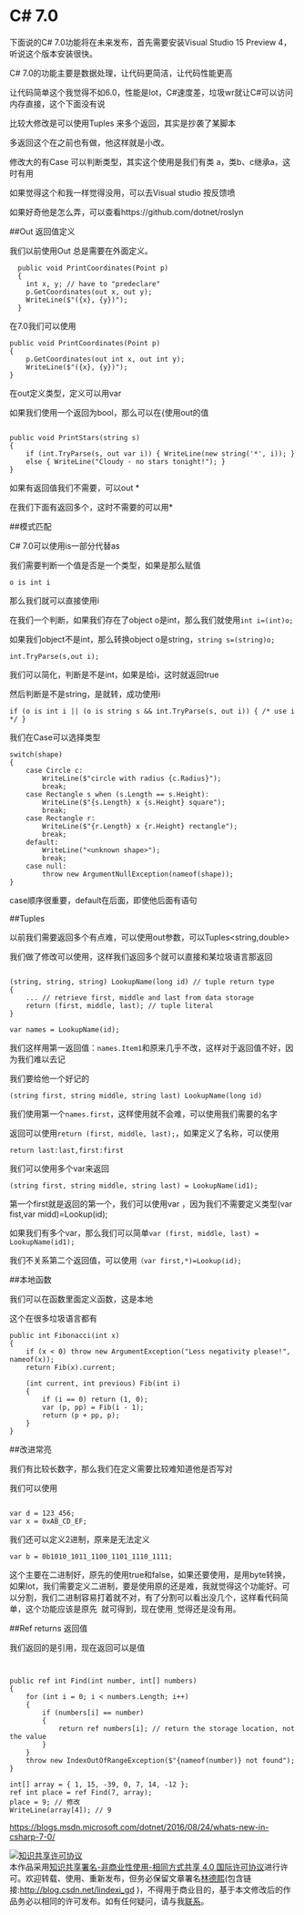 # C# 7.0


下面说的C# 7.0功能将在未来发布，首先需要安装Visual Studio 15 Preview 4，听说这个版本安装很快。

C# 7.0的功能主要是数据处理，让代码更简洁，让代码性能更高

让代码简单这个我觉得不如6.0，性能是Iot，C#速度差，垃圾wr就让C#可以访问内存直接，这个下面没有说

比较大修改是可以使用Tuples 来多个返回，其实是抄袭了某脚本

多返回这个在之前也有做，他这样就是小改。

修改大的有Case 可以判断类型，其实这个使用是我们有类 a，类b、c继承a，这时有用

如果觉得这个和我一样觉得没用，可以去Visual studio 按反馈喷

如果好奇他是怎么弄，可以查看https://github.com/dotnet/roslyn

##Out 返回值定义

我们以前使用Out 总是需要在外面定义。

```
  public void PrintCoordinates(Point p)
  {
    int x, y; // have to "predeclare"
    p.GetCoordinates(out x, out y);
    WriteLine($"({x}, {y})");
  }
```

在7.0我们可以使用

```
public void PrintCoordinates(Point p)
{
    p.GetCoordinates(out int x, out int y);
    WriteLine($"({x}, {y})");
}
```

在out定义类型，定义可以用var

如果我们使用一个返回为bool，那么可以在{使用out的值

```

public void PrintStars(string s)
{
    if (int.TryParse(s, out var i)) { WriteLine(new string('*', i)); }
    else { WriteLine("Cloudy - no stars tonight!"); }
}

```

如果有返回值我们不需要，可以out \*

在我们下面有返回多个，这时不需要的可以用\*

##模式匹配

C# 7.0可以使用is一部分代替as

我们需要判断一个值是否是一个类型，如果是那么赋值

`o is int i`

那么我们就可以直接使用i

在我们一个判断，如果我们存在了object o是int，那么我们就使用`int i=(int)o;`

如果我们object不是int，那么转换object o是string，`string s=(string)o;`

`int.TryParse(s,out i);`

我们可以简化，判断是不是int，如果是给i，这时就返回true

然后判断是不是string，是就转，成功使用i

`if (o is int i || (o is string s && int.TryParse(s, out i)) { /* use i */ }`

我们在Case可以选择类型

```
switch(shape)
{
    case Circle c:
        WriteLine($"circle with radius {c.Radius}");
        break;
    case Rectangle s when (s.Length == s.Height):
        WriteLine($"{s.Length} x {s.Height} square");
        break;
    case Rectangle r:
        WriteLine($"{r.Length} x {r.Height} rectangle");
        break;
    default:
        WriteLine("<unknown shape>");
        break;
    case null:
        throw new ArgumentNullException(nameof(shape));
}
```

case顺序很重要，default在后面，即使他后面有语句

##Tuples

以前我们需要返回多个有点难，可以使用out参数，可以Tuples<string,double>

我们做了修改可以使用，这样我们返回多个就可以直接和某垃圾语言那返回

```

(string, string, string) LookupName(long id) // tuple return type
{
    ... // retrieve first, middle and last from data storage
    return (first, middle, last); // tuple literal
}

```

`var names = LookupName(id);`

我们这样用第一返回值：`names.Item1`和原来几乎不改，这样对于返回值不好，因为我们难以去记

我们要给他一个好记的

`(string first, string middle, string last) LookupName(long id)`

我们使用第一个`names.first`，这样使用就不会难，可以使用我们需要的名字

返回可以使用`return (first, middle, last);`，如果定义了名称，可以使用

`return last:last,first:first`

我们可以使用多个var来返回

`(string first, string middle, string last) = LookupName(id1); `

第一个first就是返回的第一个，我们可以使用var ，因为我们不需要定义类型(var fist,var midd)=Lookup(id);

如果我们有多个var，那么我们可以简单`var (first, middle, last) = LookupName(id1);`

我们不关系第二个返回值，可以使用`（var first,*)=Lookup(id);`

##本地函数

我们可以在函数里面定义函数，这是本地

这个在很多垃圾语言都有

```
public int Fibonacci(int x)
{
    if (x < 0) throw new ArgumentException("Less negativity please!", nameof(x));
    return Fib(x).current;

    (int current, int previous) Fib(int i)
    {
        if (i == 0) return (1, 0);
        var (p, pp) = Fib(i - 1);
        return (p + pp, p);
    }
}
```

##改进常亮

我们有比较长数字，那么我们在定义需要比较难知道他是否写对

我们可以使用

```

var d = 123_456;
var x = 0xAB_CD_EF;

```

我们还可以定义2进制，原来是无法定义

`var b = 0b1010_1011_1100_1101_1110_1111;`

这个主要在二进制好，原先的使用true和false，如果还要使用，是用byte转换，如果Iot，我们需要定义二进制，要是使用原的还是难，我就觉得这个功能好。可以分割，我们二进制容易打着就不对，有了分割可以看出没几个，这样看代码简单，这个功能应该是原先` `就可得到，现在使用`_`觉得还是没有用。

##Ref returns 返回值

我们返回的是引用，现在返回可以是值

```


public ref int Find(int number, int[] numbers)
{
    for (int i = 0; i < numbers.Length; i++)
    {
        if (numbers[i] == number) 
        {
            return ref numbers[i]; // return the storage location, not the value
        }
    }
    throw new IndexOutOfRangeException($"{nameof(number)} not found");
}

int[] array = { 1, 15, -39, 0, 7, 14, -12 };
ref int place = ref Find(7, array); 
place = 9; // 修改
WriteLine(array[4]); // 9

```





https://blogs.msdn.microsoft.com/dotnet/2016/08/24/whats-new-in-csharp-7-0/

<a rel="license" href="http://creativecommons.org/licenses/by-nc-sa/4.0/"><img alt="知识共享许可协议" style="border-width:0" src="https://i.creativecommons.org/l/by-nc-sa/4.0/88x31.png" /></a><br />本作品采用<a rel="license" href="http://creativecommons.org/licenses/by-nc-sa/4.0/">知识共享署名-非商业性使用-相同方式共享 4.0 国际许可协议</a>进行许可。欢迎转载、使用、重新发布，但务必保留文章署名[林德熙](http://blog.csdn.net/lindexi_gd)(包含链接:http://blog.csdn.net/lindexi_gd )，不得用于商业目的，基于本文修改后的作品务必以相同的许可发布。如有任何疑问，请与我[联系](mailto:lindexi_gd@163.com)。


